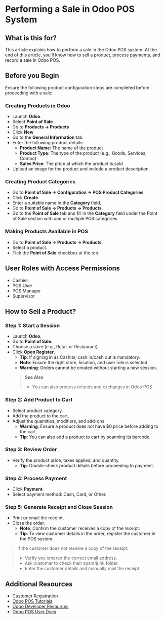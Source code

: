 # Performing a Sale in Odoo POS System

## What is this for?
This article explains how to perform a sale in the Odoo POS system. At the end of this article, you’ll know how to sell a product, process payments, and record a sale in Odoo POS.

## Before you Begin
Ensure the following product configuration steps are completed before proceeding with a sale:

### Creating Products in Odoo
- Launch **Odoo**.
- Select **Point of Sale**
- Go to **Products → Products**
- Click **New**
- Go to the **General Information** tab.
- Enter the following product details:
   - **Product Name**: The name of the product
   - **Product Type**: The type of the product (e.g., Goods, Services, Combo)
   - **Sales Price**: The price at which the product is sold
- Upload an image for the product and include a product description.

### Creating Product Categories
- Go to **Point of Sale → Configuration → POS Product Categories**.
- Click **Create**.
- Enter a suitable name in the **Category** field.
- Go to **Point of Sale → Products → Products**.
- Go to the **Point of Sale** tab and fill in the **Category** field under the Point of Sale section with one or multiple POS categories.

### Making Products Available in POS
- Go to **Point of Sale → Products → Products**.
- Select a product.
- Tick the **Point of Sale** checkbox at the top.

## User Roles with Access Permissions

- Cashier  
- POS User  
- POS Manager  
- Supervisor  

## How to Sell a Product?

### Step 1: Start a Session
- Launch **Odoo**.
- Go to **Point of Sale**.
- Choose a store (e.g., Retail or Restaurant).
- Click **Open Register**.
   - **Tip**: If signing in as Cashier, cash in/cash out is mandatory.  
   - **Note**: Ensure the right store, location, and user role is selected.  
   - **Warning**: Orders cannot be created without starting a new session.
   > **See Also**
   > - You can also process refunds and exchanges in Odoo POS. 
   
### Step 2: Add Product to Cart
- Select product category.
- Add the product to the cart.
- Adjust the quantities, modifiers, and add-ons.
   - **Warning**: Ensure a product does not have $0 price before adding to the cart.
   - **Tip**: You can also add a product to cart by scanning its barcode.

### Step 3: Review Order
- Verify the product price, taxes applied, and quantity.
   - **Tip**: Double-check product details before proceeding to payment.

### Step 4: Process Payment
- Click **Payment**.
- Select payment method: Cash, Card, or Other.

### Step 5: Generate Receipt and Close Session
- Print or email the receipt.
- Close the order.
   - **Note**: Confirm the customer receives a copy of the receipt.  
   - **Tip**: To view customer details in the order, register the customer in the POS system.


> If the customer does not receive a copy of the receipt:
> - Verify you entered the correct email address.
> - Ask customer to check their spam/junk folder.
> - Enter the customer details and manually mail the receipt

## Additional Resources

- [Customer Registration](https://www.odoo.com/documentation/13.0/applications/sales/point_of_sale/overview/register.html?utm_source=chatgpt.com)
- [Odoo POS Tutorials](https://www.odoo.com/documentation/19.0/applications.html)  
- [Odoo Developer Resources](https://www.odoo.com/documentation/19.0/developer.html)  
- [Odoo POS User Docs](https://www.odoo.com/documentation/19.0/applications/sales/point_of_sale.html)  
